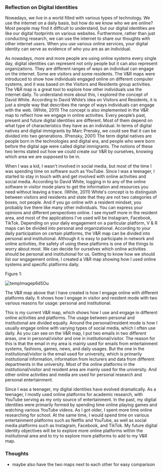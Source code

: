 
### Reflection on Digital Identities

Nowadays, we live in a world filled with various types of technology. We use the internet on a daily basis, but how do we know who we are online? Most people may find it difficult to understand, but our digital identities are like our digital footprints on various websites. Furthermore, rather than just conducting research, we can use the internet to share our thoughts with other internet users. When you use various online services, your digital identity can serve as evidence of who you are as an individual.

As nowadays, more and more people are using online systems every single day, digital identities can represent not only people but it can also represent organizations. They are different ranges of ways an individual can engage on the internet. Some are visitors and some residents. The V&R maps were introduced to show how individuals engaged online on different computer systems, and it was based on the Visitors and Residents group activities. The V&R map is a great tool to explore how other individuals use the internet daily. To understand more about this, I explored the concept of David White. According to David White’s idea on Visitors and Residents, it is just a simple way that describes the range of ways individuals can engage with the web. (White, 2011) The concept is also implemented in the V&R map to reflect how we engage in online activities. Every people’s past, present and future digital identities are different. Most of them depend on what type of characteristics they have as an individual. In terms of digital natives and digital immigrants by Marc Prensky, we could see that it can be divided into two generations. (Prensky, 2001) The term digital natives are people born in the technologies and digital era, and people who were born before the digital age were called digital immigrants. The notions of these two terms stated out how we could create our V&R by ourselves, knowing which area we are supposed to be in. 

When I was a kid, I wasn't involved in social media, but most of the time I was spending time on software such as YouTube. Since I was a teenager, I started to stay in touch with and get involved with online activities and social media. According to David White, logging in to any of the online software in visitor mode plans to get the information and resources you need without leaving a trace. (White, 2011) White's concept is to distinguish between visitors and residents and state that they are not two categories of boxes, not people. And if you go online with a resident mindset, you probably live there like many other individuals. You can express your opinions and different perspectives online. I see myself more in the resident area, and most of the applications I've used will be Instagram, Facebook, TikTok. Depending on your daily engagement on a particular platform, V & R maps can be divided into personal and organizational. According to your daily participation on certain platforms, the V&R map can be divided into personal and institutional. Although it is easy to participate in network and online activities, the safety of using these platforms is one of the things to worry about most. We can decide for ourselves which online activities should be personal and institutional for us.
Getting to know how we should list our engagement online, I created a V&R map showing how I used online systems and specific platforms daily. 

Figure 1:



![tempImagep6d5Ou](https://user-images.githubusercontent.com/92858097/145196131-53336a5c-e255-4388-b3ef-ee592d2222ad.gif)


The V&R map above that I have created is how I engage online with different platforms daily. It shows how I engage in visitor and resident mode with two various reasons for usage: personal and institutional.

This is my current V&R map, which shows how I use and engage in different online activities and platforms. The usage between personal and institutional are divided equally. Around the personal/resident mode is how I usually engage online with varying types of social media, which I often use daily. As you can see on the V&R map, I put two emails in two different areas, one in personal/visitor and one in institutional/visitor. The reason for this is that the email in my area is mainly used for emails from entertainment systems, fashions, games, news, and daily usages. But the one in the institutional/visitor is the email used for university, which is primarily institutional information, information from lecturers and data from different departments in the university. Most of the online platforms in the institutional/visitor and resident area are mainly used for the university. And other online activities and media are used for personal research and personal entertainment. 

Since I was a teenager, my digital identities have evolved dramatically. As a teenager, I mostly used online platforms for academic research, with YouTube serving as my only source of entertainment. In the past, my digital identities were primarily formed by spending time online playing games and watching various YouTube videos. As I got older, I spent more time online researching for school. At the same time, I would spend time on various entertainment platforms such as Netflix and YouTube, as well as social media platforms such as Instagram, Facebook, and TikTok. My future digital identity objectives will be to explore more online platforms within the institutional area and to try to explore more platforms to add to my V&R map. 







### Thoughts
- maybe also have the two maps next to each other for easy comparison


